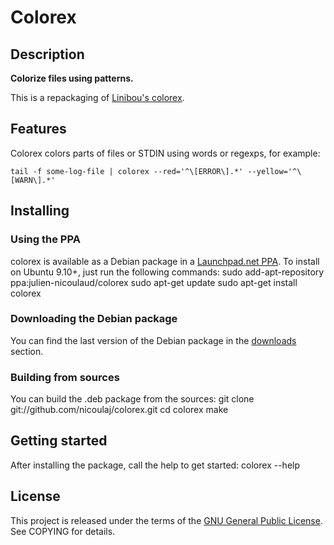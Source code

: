 # Colorex


## Description
**Colorize files using patterns.**

This is a repackaging of [Linibou's colorex](http://www.linibou.com/colorex/).


## Features
Colorex colors parts of files or STDIN using words or regexps, for example:

    tail -f some-log-file | colorex --red='^\[ERROR\].*' --yellow='^\[WARN\].*'


## Installing

### Using the PPA
colorex is available as a Debian package in a
[Launchpad.net PPA](https://launchpad.net/~julien-nicoulaud/+archive/colorex).
To install on Ubuntu 9.10+, just run the following commands:
    sudo add-apt-repository ppa:julien-nicoulaud/colorex
    sudo apt-get update
    sudo apt-get install colorex

### Downloading the Debian package
You can find the last version of the Debian package in the
[downloads](http://github.com/nicoulaj/colorex/downloads) section.

### Building from sources
You can build the .deb package from the sources:
    git clone git://github.com/nicoulaj/colorex.git
    cd colorex
    make

## Getting started
After installing the package, call the help to get started:
    colorex --help


## License
This project is released under the terms of the [GNU General Public License](http://www.gnu.org/licenses/gpl.html).
See COPYING for details.
